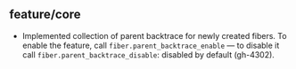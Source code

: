 ## feature/core

* Implemented collection of parent backtrace for newly created fibers.
  To enable the feature, call `fiber.parent_backtrace_enable` — to disable it
  call `fiber.parent_backtrace_disable`: disabled by default (gh-4302).
